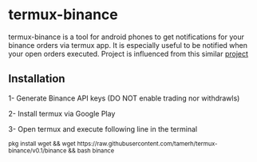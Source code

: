 
# termux-binance

termux-binance is a tool for android phones to get notifications for your binance orders via
termux app. It is especially useful to be notified when your open orders executed.
Project is influenced from this similar [project](https://github.com/tylerfloyd/binance-order-notification)

## Installation

1- Generate Binance API keys (DO NOT enable trading nor withdrawls)

2- Install termux via Google Play

3- Open termux and execute following line in the terminal

<sub>
pkg install wget && wget https://raw.githubusercontent.com/tamerh/termux-binance/v0.1/binance && bash binance
</sub>

